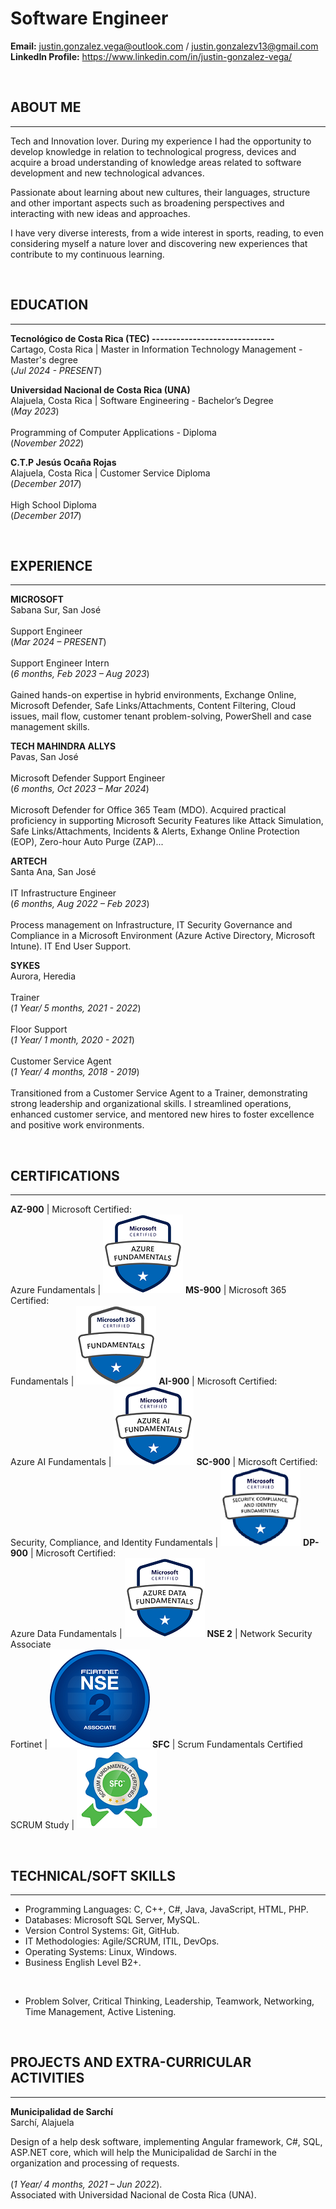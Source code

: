 # Software Engineer
**Email:** justin.gonzalez.vega@outlook.com / justin.gonzalezv13@gmail.com
**LinkedIn Profile:** https://www.linkedin.com/in/justin-gonzalez-vega/

<br />

## ABOUT ME
_____________________________________________________________________

Tech and Innovation lover. During my experience I had the opportunity to develop knowledge in 
relation to technological progress, devices and acquire a broad understanding of knowledge areas 
related to software development and new technological advances.

Passionate about learning about new cultures, their languages, structure and other important 
aspects such as broadening perspectives and interacting with new ideas and approaches.

I have very diverse interests, from a wide interest in sports, reading, to even considering 
myself a nature lover and discovering new experiences that contribute to my continuous learning.


<br />

## EDUCATION
_____________________________________________________________________

**Tecnológico de Costa Rica (TEC) ------------------------------** <br /> Cartago, Costa Rica ‎| Master in Information Technology Management - Master's degree ‎<br /> (_Jul 2024 - PRESENT_) 

**Universidad Nacional de Costa Rica (UNA)** <br /> Alajuela, Costa Rica | Software Engineering - Bachelor’s Degree <br /> (_May 2023_) <br /> <br /> Programming of Computer Applications - Diploma <br /> (_November 2022_)

**C.T.P Jesús Ocaña Rojas** <br /> Alajuela, Costa Rica | Customer Service Diploma <br /> (_December 2017_) <br /> <br /> High School Diploma <br /> (_December 2017_) 

<br />

## EXPERIENCE
_____________________________________________________________________

**MICROSOFT** <br /> Sabana Sur, San José <br /><br /> Support Engineer <br /> (_Mar 2024 – PRESENT_) <br /> <br /> Support Engineer Intern <br /> (_6 months, Feb 2023 – Aug 2023_) <br /> 
<br /> Gained hands-on expertise in hybrid environments, Exchange Online, Microsoft Defender, Safe Links/Attachments, Content Filtering, Cloud issues, mail flow, customer tenant problem-solving, PowerShell and case management skills.
<br />

**TECH MAHINDRA ALLYS** <br /> Pavas, San José <br /><br /> Microsoft Defender Support Engineer <br /> (_6 months, Oct 2023 – Mar 2024_) <br /> <br />
Microsoft Defender for Office 365 Team (MDO). Acquired practical proficiency in supporting Microsoft Security Features like Attack Simulation, Safe Links/Attachments, Incidents & Alerts, Exhange Online Protection (EOP), Zero-hour Auto Purge (ZAP)...
<br />

**ARTECH** <br /> Santa Ana, San José <br /><br /> IT Infrastructure Engineer <br /> (_6 months, Aug 2022 – Feb 2023_) <br /> <br />
Process management on Infrastructure, IT Security Governance and Compliance in a Microsoft Environment (Azure Active Directory, Microsoft Intune). IT End User Support.
<br />

**SYKES** <br /> Aurora, Heredia <br /> <br /> Trainer <br /> (_1 Year/ 5 months, 2021 - 2022_) <br /> <br /> Floor Support <br /> (_1 Year/ 1 month,  2020 - 2021_) <br /> <br /> Customer Service Agent <br /> (_1 Year/ 4 months, 2018 - 2019_) <br />
<br /> Transitioned from a Customer Service Agent to a Trainer, demonstrating strong leadership and organizational skills. I streamlined operations, enhanced customer service, and mentored new hires to foster excellence and positive work environments.
<br />

<br />

## CERTIFICATIONS
_____________________________________________________________________

**AZ-900** | Microsoft Certified:<br />  Azure Fundamentals                             | ![AZ-900](/assets/img/AZ-900.png)
**MS-900** | Microsoft 365 Certified:<br /> Fundamentals                                | ![MS-900](/assets/img/MS-900.png)
**AI-900** | Microsoft Certified:<br /> Azure AI Fundamentals                           | ![AI-900](/assets/img/AI-900.png)
**SC-900** | Microsoft Certified:<br /> Security, Compliance, and Identity Fundamentals | ![SC-900](/assets/img/SC-900.png)
**DP-900** | Microsoft Certified:<br /> Azure Data Fundamentals                         | ![DP-900](/assets/img/DP-900.png)
**NSE 2**  | Network Security Associate<br /> Fortinet                                  | ![NSE2](/assets/img/NSE2.png)
**SFC**    | Scrum Fundamentals Certified<br /> SCRUM Study                             | ![SFC](/assets/img/SFC.png)

<br />

## TECHNICAL/SOFT SKILLS
_____________________________________________________________________

- Programming Languages: C, C++, C#, Java, JavaScript, HTML, PHP.
- Databases: Microsoft SQL Server, MySQL.
- Version Control Systems: Git, GitHub.
- IT Methodologies: Agile/SCRUM, ITIL, DevOps.
- Operating Systems: Linux, Windows.
- Business English Level B2+.
<br />

- Problem Solver, Critical Thinking, Leadership, Teamwork, Networking, Time Management, Active Listening.
  
<br />

## PROJECTS AND EXTRA-CURRICULAR ACTIVITIES
_____________________________________________________________________

**Municipalidad de Sarchí** <br /> Sarchí, Alajuela

Design of a help desk software, implementing Angular framework, C#, SQL, ASP.NET core, which will help the Municipalidad de Sarchí in the organization and processing of requests.<br />
<br />
(_1 Year/ 4 months, 2021 – Jun 2022_). <br />
Associated with Universidad Nacional de Costa Rica (UNA).

